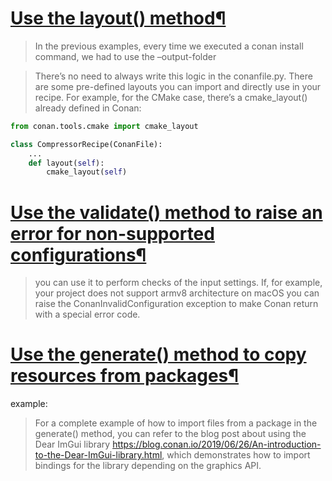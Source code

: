 # [Use the layout() method¶](https://docs.conan.io/2/tutorial/consuming_packages/the_flexibility_of_conanfile_py.html#use-the-layout-method)

>In the previous examples, every time we executed a conan install command, we had to use the –output-folder 

>There’s no need to always write this logic in the conanfile.py. There are some pre-defined layouts you can import and directly use in your recipe. For example, for the CMake case, there’s a cmake_layout() already defined in Conan:

```python
from conan.tools.cmake import cmake_layout

class CompressorRecipe(ConanFile):
    ...
    def layout(self):
        cmake_layout(self)
```

# [Use the validate() method to raise an error for non-supported configurations¶](https://docs.conan.io/2/tutorial/consuming_packages/the_flexibility_of_conanfile_py.html#use-the-validate-method-to-raise-an-error-for-non-supported-configurations)

>you can use it to perform checks of the input settings. If, for example, your project does not support armv8 architecture on macOS you can raise the ConanInvalidConfiguration exception to make Conan return with a special error code. 

# [Use the generate() method to copy resources from packages¶](https://docs.conan.io/2/tutorial/consuming_packages/the_flexibility_of_conanfile_py.html#use-the-generate-method-to-copy-resources-from-packages)

example:
>For a complete example of how to import files from a package in the generate() method, you can refer to the blog post about using the Dear ImGui library <https://blog.conan.io/2019/06/26/An-introduction-to-the-Dear-ImGui-library.html>, which demonstrates how to import bindings for the library depending on the graphics API.
